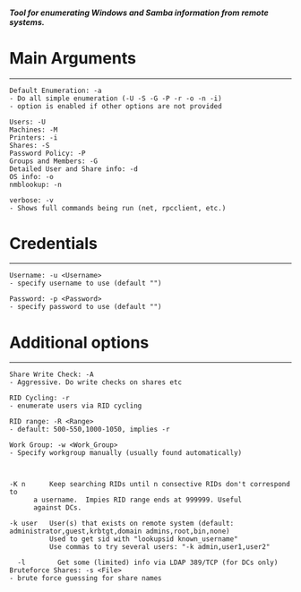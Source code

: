 ##### Tool for enumerating Windows and Samba information from remote systems.
# Main Arguments
---------------------------

    Default Enumeration: -a        
    - Do all simple enumeration (-U -S -G -P -r -o -n -i)
    - option is enabled if other options are not provided
	
    Users: -U
    Machines: -M
	Printers: -i
    Shares: -S
    Password Policy: -P
    Groups and Members: -G
    Detailed User and Share info: -d
	OS info: -o
	nmblookup: -n
	
	verbose: -v
	- Shows full commands being run (net, rpcclient, etc.)
	


# Credentials
-------------------

	Username: -u <Username>
    - specify username to use (default "")
    
    Password: -p <Password>
    - specify password to use (default "")

# Additional options
---------------------------

	Share Write Check: -A
	- Aggressive. Do write checks on shares etc
        
    RID Cycling: -r
    - enumerate users via RID cycling
    
    RID range: -R <Range>
    - default: 500-550,1000-1050, implies -r
	
	Work Group: -w <Work_Group>
    - Specify workgroup manually (usually found automatically)
	
	
	
	-K n      Keep searching RIDs until n consective RIDs don't correspond to
		  a username.  Impies RID range ends at 999999. Useful 
		  against DCs.
	
	-k user   User(s) that exists on remote system (default: administrator,guest,krbtgt,domain admins,root,bin,none)
              Used to get sid with "lookupsid known_username"
              Use commas to try several users: "-k admin,user1,user2"
              
	  -l        Get some (limited) info via LDAP 389/TCP (for DCs only)
    Bruteforce Shares: -s <File>
    - brute force guessing for share names
    

